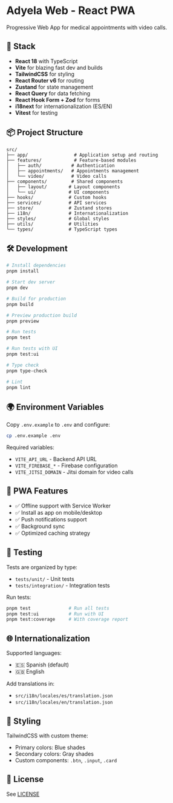 # Adyela Web - React PWA

Progressive Web App for medical appointments with video calls.

## 🚀 Stack

- **React 18** with TypeScript
- **Vite** for blazing fast dev and builds
- **TailwindCSS** for styling
- **React Router v6** for routing
- **Zustand** for state management
- **React Query** for data fetching
- **React Hook Form + Zod** for forms
- **i18next** for internationalization (ES/EN)
- **Vitest** for testing

## 📦 Project Structure

```
src/
├── app/                 # Application setup and routing
├── features/            # Feature-based modules
│   ├── auth/           # Authentication
│   ├── appointments/   # Appointments management
│   └── video/          # Video calls
├── components/         # Shared components
│   ├── layout/        # Layout components
│   └── ui/            # UI components
├── hooks/             # Custom hooks
├── services/          # API services
├── store/             # Zustand stores
├── i18n/              # Internationalization
├── styles/            # Global styles
├── utils/             # Utilities
└── types/             # TypeScript types
```

## 🛠️ Development

```bash
# Install dependencies
pnpm install

# Start dev server
pnpm dev

# Build for production
pnpm build

# Preview production build
pnpm preview

# Run tests
pnpm test

# Run tests with UI
pnpm test:ui

# Type check
pnpm type-check

# Lint
pnpm lint
```

## 🌍 Environment Variables

Copy `.env.example` to `.env` and configure:

```bash
cp .env.example .env
```

Required variables:

- `VITE_API_URL` - Backend API URL
- `VITE_FIREBASE_*` - Firebase configuration
- `VITE_JITSI_DOMAIN` - Jitsi domain for video calls

## 📱 PWA Features

- ✅ Offline support with Service Worker
- ✅ Install as app on mobile/desktop
- ✅ Push notifications support
- ✅ Background sync
- ✅ Optimized caching strategy

## 🧪 Testing

Tests are organized by type:

- `tests/unit/` - Unit tests
- `tests/integration/` - Integration tests

Run tests:

```bash
pnpm test              # Run all tests
pnpm test:ui           # Run with UI
pnpm test:coverage     # With coverage report
```

## 🌐 Internationalization

Supported languages:

- 🇪🇸 Spanish (default)
- 🇬🇧 English

Add translations in:

- `src/i18n/locales/es/translation.json`
- `src/i18n/locales/en/translation.json`

## 🎨 Styling

TailwindCSS with custom theme:

- Primary colors: Blue shades
- Secondary colors: Gray shades
- Custom components: `.btn`, `.input`, `.card`

## 📄 License

See [LICENSE](../../LICENSE)
